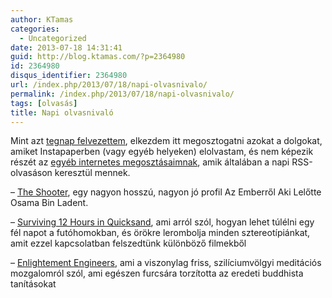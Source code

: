 ```yaml
---
author: KTamas
categories:
  - Uncategorized
date: 2013-07-18 14:31:41
guid: http://blog.ktamas.com/?p=2364980
id: 2364980
disqus_identifier: 2364980
url: /index.php/2013/07/18/napi-olvasnivalo/
permalink: /index.php/2013/07/18/napi-olvasnivalo/
tags: [olvasás]
title: Napi olvasnivaló
---
```


Mint azt [tegnap felvezettem](http://blog.ktamas.com/index.php/2013/07/17/az-olvasasrol/ "Az olvasásról"), elkezdem itt megosztogatni azokat a dolgokat, amiket Instapaperben (vagy egyéb helyeken) elolvastam, és nem képezik részét az [egyéb internetes megosztásaimnak](http://ktamas.newsblur.com), amik általában a napi RSS-olvasáson keresztül mennek.

&#8211; [The Shooter](http://cironline.org/node/4139), egy nagyon hosszú, nagyon jó profil Az Emberről Aki Lelőtte Osama Bin Ladent.
  
&#8211; [Surviving 12 Hours in Quicksand](http://www.outsideonline.com/outdoor-adventure/outdoor-skills/survival/Surviving-12-Hours-in-Quicksand.html?page=all), ami arról szól, hogyan lehet túlélni egy fél napot a futóhomokban, és örökre lerombolja minden sztereotípiánkat, amit ezzel kapcsolatban felszedtünk különböző filmekből
  
&#8211; [Enlightement Engineers](http://www.wired.com/business/2013/06/meditation-mindfulness-silicon-valley/all/), ami a viszonylag friss, szilíciumvölgyi meditációs mozgalomról szól, ami egészen furcsára torzította az eredeti buddhista tanításokat
